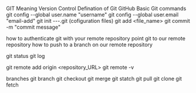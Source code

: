 GIT 
Meaning Version Control
Defination of Git
GitHub
Basic Git commands
git config --global user.name "username"
git config --global user.email "email-add"
git init    ---.git (cofiguration files)
git add <file_name>
git commit -m "commit message"



how to authenticate git with your remote repository
point git to our remote repository
how to push to a branch on our remote repository

git status
git log

git remote add origin <repository_URL>
git remote -v 

branches 
git branch
git checkout 
git merge
git statch
git pull 
git clone
git fetch